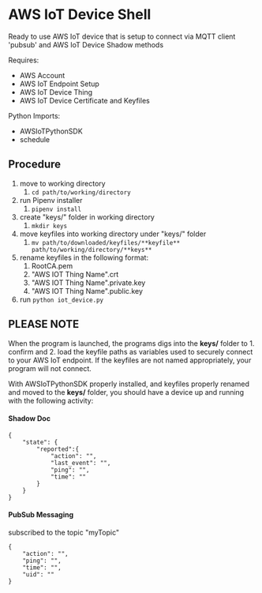 # AWS IoT Device Shell #

Ready to use AWS IoT device that is setup to connect via MQTT client 'pubsub' and AWS IoT Device Shadow methods

Requires:

* AWS Account
* AWS IoT Endpoint Setup
* AWS IoT Device Thing
* AWS IoT Device Certificate and Keyfiles

Python Imports:
* AWSIoTPythonSDK
* schedule

## Procedure ##

1. move to working directory
   1. `cd path/to/working/directory`
2. run Pipenv installer
   1. `pipenv install`
3. create "keys/" folder in working directory
   1. `mkdir keys`
4. move keyfiles into working directory under "keys/" folder
   1. `mv path/to/downloaded/keyfiles/**keyfile** path/to/working/directory/**keys**`
5. rename keyfiles in the following format:
   1. RootCA.pem
   2. "AWS IOT Thing Name".crt
   3. "AWS IOT Thing Name".private.key
   4. "AWS IOT Thing Name".public.key
6. run `python iot_device.py`


## PLEASE NOTE ##

When the program is launched, the programs digs into the **keys/** folder to 1. confirm and 2. load the keyfile paths as variables used to securely connect to your AWS IoT endpoint. If the keyfiles are not named appropriately, your program will not connect.

With AWSIoTPythonSDK properly installed, and keyfiles properly renamed and moved to the **keys/** folder, you should have a device up and running with the following activity:

#### Shadow Doc ####
    {
        "state": {
            "reported":{
                "action": "",
                "last_event": "",
                "ping": "",
                "time": ""
            }
        }
    }

#### PubSub Messaging ####

subscribed to the topic "myTopic"

    {
        "action": "",
        "ping": "",
        "time": "",
        "uid": ""
    }